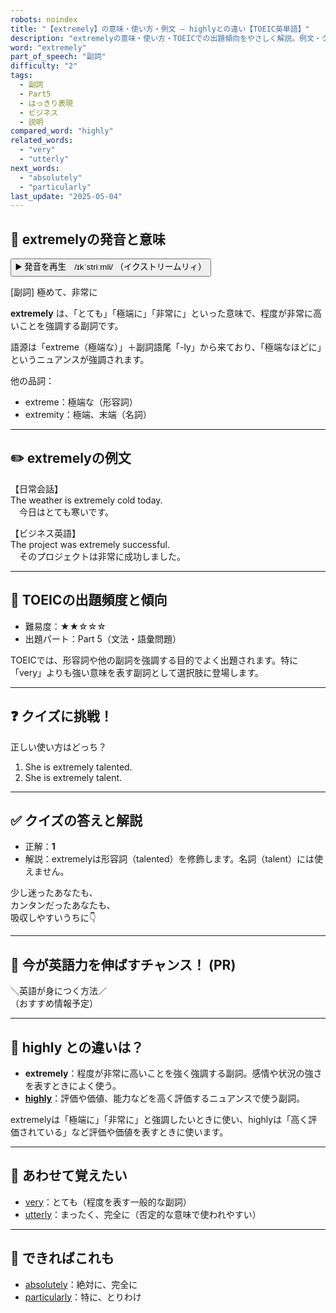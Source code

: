 ```yaml
---
robots: noindex
title: "【extremely】の意味・使い方・例文 ― highlyとの違い【TOEIC英単語】"
description: "extremelyの意味・使い方・TOEICでの出題傾向をやさしく解説。例文・クイズ付きでhighlyとの違いもわかりやすく学べます。"
word: "extremely"
part_of_speech: "副詞"
difficulty: "2"
tags:
  - 副詞
  - Part5
  - はっきり表現
  - ビジネス
  - 説明
compared_word: "highly"
related_words:
  - "very"
  - "utterly"
next_words:
  - "absolutely"
  - "particularly"
last_update: "2025-05-04"
---
```


## 🔰 extremelyの発音と意味

<button class="play-audio" onclick="playTTS('extremely')">
  <span class="play-audio-main">
    ▶️ 発音を再生　/ɪkˈstriːmli/
  </span>
  <span class="play-audio-sub">
    （イクストリームリィ）
  </span>
</button>

[副詞] 極めて、非常に

**extremely** は、「とても」「極端に」「非常に」といった意味で、程度が非常に高いことを強調する副詞です。

語源は「extreme（極端な）」＋副詞語尾「-ly」から来ており、「極端なほどに」というニュアンスが強調されます。

他の品詞：  
- extreme：極端な（形容詞）
- extremity：極端、末端（名詞）

---

## ✏️ extremelyの例文

【日常会話】  
The weather is extremely cold today.  
　今日はとても寒いです。

【ビジネス英語】  
The project was extremely successful.  
　そのプロジェクトは非常に成功しました。

---

## 🎯 TOEICの出題頻度と傾向

- 難易度：★★☆☆☆
- 出題パート：Part 5（文法・語彙問題）

TOEICでは、形容詞や他の副詞を強調する目的でよく出題されます。特に「very」よりも強い意味を表す副詞として選択肢に登場します。

---

## ❓ クイズに挑戦！

正しい使い方はどっち？

1. She is extremely talented.  
2. She is extremely talent.

---

## ✅ クイズの答えと解説

- 正解：**1**
- 解説：extremelyは形容詞（talented）を修飾します。名詞（talent）には使えません。

少し迷ったあなたも、  
カンタンだったあなたも、  
吸収しやすいうちに👇️

---

## 🚀 今が英語力を伸ばすチャンス！ (PR)

<div class="info-center">
＼英語が身につく方法／<br>  
（おすすめ情報予定）
</div>

---

## 🤔  highly との違いは？

- **extremely**：程度が非常に高いことを強く強調する副詞。感情や状況の強さを表すときによく使う。
- **[highly](/highly)**：評価や価値、能力などを高く評価するニュアンスで使う副詞。

extremelyは「極端に」「非常に」と強調したいときに使い、highlyは「高く評価されている」など評価や価値を表すときに使います。

---

## 🧩 あわせて覚えたい

- [very](/very)：とても（程度を表す一般的な副詞）
- [utterly](/utterly)：まったく、完全に（否定的な意味で使われやすい）

---

## 📖 できればこれも

- [absolutely](/absolutely)：絶対に、完全に
- [particularly](/particularly)：特に、とりわけ

<!-- cvid: aid41_bid00 -->
